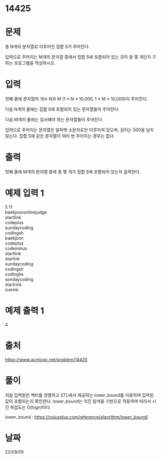 # 14425

# 문제
총 N개의 문자열로 이루어진 집합 S가 주어진다.

입력으로 주어지는 M개의 문자열 중에서 집합 S에 포함되어 있는 것이 총 몇 개인지 구하는 프로그램을 작성하시오.

# 입력
첫째 줄에 문자열의 개수 N과 M (1 ≤ N ≤ 10,000, 1 ≤ M ≤ 10,000)이 주어진다. 

다음 N개의 줄에는 집합 S에 포함되어 있는 문자열들이 주어진다.

다음 M개의 줄에는 검사해야 하는 문자열들이 주어진다.

입력으로 주어지는 문자열은 알파벳 소문자로만 이루어져 있으며, 길이는 500을 넘지 않는다. 집합 S에 같은 문자열이 여러 번 주어지는 경우는 없다.

# 출력
첫째 줄에 M개의 문자열 중에 총 몇 개가 집합 S에 포함되어 있는지 출력한다.

# 예제 입력 1 
5 11  
baekjoononlinejudge  
startlink  
codeplus  
sundaycoding  
codingsh  
baekjoon  
codeplus  
codeminus  
startlink  
starlink  
sundaycoding  
codingsh  
codinghs  
sondaycoding  
startrink  
icerink  

# 예제 출력 1 
4 
 
# 출처 
https://www.acmicpc.net/problem/14425

# 풀이
처음 입력받은 백터를 정렬하고 STL에서 제공하는 lower_bound를 이용하여 입력된 값이 포함되는지 확인한다. lower_bound는 이진 탐색을 기반으로 작동하며 따라서 시간 복잡도는 O(logn)이다.

lower_bound : https://cplusplus.com/reference/algorithm/lower_bound/

# 날짜
22/09/05

